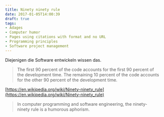 ```yaml
---
title: Ninety ninety rule
date: 2017-01-05T14:00:39
draft: true
tags:
- Adages
- Computer humor
- Pages using citations with format and no URL
- Programming principles
- Software project management
---
```


Diejenigen die Software entwickeln wissen das.

> The first 90 percent of the code accounts for the first 90 percent of the
> development time. The remaining 10 percent of the code accounts for the
> other 90 percent of the development time.

[https://en.wikipedia.org/wiki/Ninety-ninety_rule](https://en.wikipedia.org/wiki/Ninety-ninety_rule)

> In computer programming and software engineering, the ninety-ninety rule
> is a humorous aphorism.
